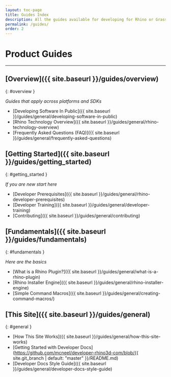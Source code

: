 ```yaml
---
layout: toc-page
title: Guides Index
description: All the guides available for developing for Rhino or Grasshopper.
permalink: /guides/
order: 2
---
```


# Product Guides

---

## [Overview]({{ site.baseurl }}/guides/overview)
{: #overview }

*Guides that apply across platforms and SDKs*

- [Developing Software In Public]({{ site.baseurl }}/guides/general/developing-software-in-public)
- [Rhino Technology Overview]({{ site.baseurl }}/guides/general/rhino-technology-overview)
- [Frequently Asked Questions (FAQ)]({{ site.baseurl }}/guides/general/frequently-asked-questions)

## [Getting Started]({{ site.baseurl }}/guides/getting_started)
{: #getting_started }

*If you are new start here*

- [Developer Prerequisites]({{ site.baseurl }}/guides/general/rhino-developer-prerequisites)
- [Developer Training]({{ site.baseurl }}/guides/general/developer-training)
- [Contributing]({{ site.baseurl }}/guides/general/contributing)

## [Fundamentals]({{ site.baseurl }}/guides/fundamentals)
{: #fundamentals }

*Here are the basics*

- [What is a Rhino Plugin?]({{ site.baseurl }}/guides/general/what-is-a-rhino-plugin)
- [Rhino Installer Engine]({{ site.baseurl }}/guides/general/rhino-installer-engine)
- [Simple Command Macros]({{ site.baseurl }}/guides/general/creating-command-macros/)

## [This Site]({{ site.baseurl }}/guides/general)
{: #general }

- [How This Site Works]({{ site.baseurl }}/guides/general/how-this-site-works)
- [Getting Started with Developer Docs](https://github.com/mcneel/developer-rhino3d-com/blob/{{ site.git_branch | default: "master" }}/README.md)
- [Developer Docs Style Guide]({{ site.baseurl }}/guides/general/developer-docs-style-guide)

